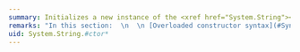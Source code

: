 ```yaml
---
summary: Initializes a new instance of the <xref href="System.String"></xref> class.
remarks: "In this section:  \n  \n [Overloaded constructor syntax](#Syntax)   \n [Parameters](#Params)   \n [Exceptions](#Exceptions)   \n [Which method do I call?](#Tasks)   \n [Creating strings](#Creating_Strings)   \n [Handling repetitive strings](#Repetitive)   \n Examples of instantiating strings:   \n [Using string assignment](#Ctor1_Example)  \n [Using a character array](#Ctor2_Example)  \n [Using a portion of a character array and repeating a single character](#Ctor3_Example)  \n [Using a pointer to a character array](#Ctor4_Example)  \n [Using  a pointer and a range of an array](#Ctor5_Example)  \n [Using a pointer to a signed byte array](#Ctor6_Example)  \n[Version information](#Versions)  \n  \n<a name=\"Syntax\"></a>   \n## Overloaded constructor syntax  \n String constructors fall into two categories: those without pointer parameters, and those with pointer parameters. The constructors that use pointers are not CLS-compliant. In addition, Visual Basic does not support the use of pointers, and C# requires code that uses pointers to run in an unsafe context. For more information, see [unsafe](~/docs/csharp/language-reference/keywords/unsafe.md).  \n  \n For additional guidance on choosing an overload, see [Which method do I call?](#Tasks)  \n  \n `String(Char[]`  `value` `)`  \n Initializes the new instance to the value indicated by an array of Unicode characters. This constructor copies Unicode characters([example](#Ctor2_Example)).  \n  \n `String(Char[]`  `value` `, Int32`  `startIndex` `, Int32`  `length` `)`  \n Initializes the new instance to the value indicated by an array of Unicode characters, a starting character position within that array, and a length ([example](#Ctor3_Example)).  \n  \n `String(Char`  `c` `, Int32`  `count` `)`  \n Initializes the new instance to the value indicated by a specified Unicode character repeated a specified number of times ([example](#Ctor3_Example)).  \n  \n `String(char*`  `value` `)`  \n **(Not CLS-compliant)** Initializes the new instance to the value indicated by a pointer to an array of Unicode characters that is terminated by a null character (U+0000 or '\\0'). ([example](#Ctor4_Example)).  \n  \n Permission: <xref:System.Security.SecurityCriticalAttribute>, requires full trust for the immediate caller. This member cannot be used by partially trusted or transparent code.  \n  \n `String(char*`  `value` `, Int32`  `startIndex` `, Int32`  `length` `)`  \n **(Not CLS-compliant)** Initializes the new instance to the value indicated by a pointer to an array of Unicode characters, a starting character position within that array, and a length. The constructor copies the Unicode characters from `value` starting at index `startIndex` and ending at index `startIndex` + `length` – 1 ([example](#Ctor5_Example)).  \n  \n Permission: <xref:System.Security.SecurityCriticalAttribute>, requires full trust for the immediate caller. This member cannot be used by partially trusted or transparent code.  \n  \n `String(SByte*`  `value` `)`  \n **(Not CLS-compliant)** Initializes the new instance to the value indicated by a pointer to an array of 8-bit signed integers. The array is assumed to represent a string encoded using the current system code page (that is, the encoding specified by <xref:System.Text.Encoding.Default%2A?displayProperty=fullName>). The constructor processes characters from `value` starting from the location specified by the pointer until a null character (0x00) is reached ([example](#Ctor6_Example)).  \n  \n Permission: <xref:System.Security.SecurityCriticalAttribute>, requires full trust for the immediate caller. This member cannot be used by partially trusted or transparent code.  \n  \n `String(SByte*`  `value` `, Int32`  `startIndex` `, Int32`  `length` `)`  \n **(Not CLS-compliant)** Initializes the new instance to the value indicated by a pointer to an array of 8-bit signed integers, a starting position within that array, and a length.  The array is assumed to represent a string encoded using the current system code page (that is, the encoding specified by <xref:System.Text.Encoding.Default%2A?displayProperty=fullName>). The constructor processes characters from value starting at `startIndex` and ending at `startIndex` + `length` – 1 ([example](#Ctor6_Example)).  \n  \n Permission: <xref:System.Security.SecurityCriticalAttribute>, requires full trust for the immediate caller. This member cannot be used by partially trusted or transparent code.  \n  \n `String(SByte*`  `value` `, Int32`  `startIndex` `, Int32`  `length` `, Encoding`  `enc` `)`  \n **(Not CLS-compliant)** Initializes the new instance to the value indicated by a pointer to an array of 8-bit signed integers, a starting position within that array, a length, and an <xref:System.Text.Encoding> object.  \n  \n Permission: <xref:System.Security.SecurityCriticalAttribute>, requires full trust for the immediate caller. This member cannot be used by partially trusted or transparent code.  \n  \n<a name=\"Params\"></a>   \n## Parameters  \n Here is a complete list of parameters used by <xref:System.String>constructors that do not include a pointer parameter. For the parameters used by each overload, see the overload syntax above.  \n  \n|Parameter|Type|Description|  \n|---------------|----------|-----------------|  \n|`value`|<xref:System.Char>[]|An array of Unicode characters.|  \n|`c`|<xref:System.Char>|A Unicode character.|  \n|`startIndex`|<xref:System.Int32>|The starting position in `value` of the first character in the new string.<br /><br /> Default value: 0|  \n|`length`|<xref:System.Int32>|The number of characters in `value` to include in the new string.<br /><br /> Default value: <xref:System.Array.Length%2A?displayProperty=fullName>|  \n|`count`|<xref:System.Int32>|The number of times the character `c` is repeated in the new string. If `count` is zero, the value of the new object is <xref:System.String.Empty?displayProperty=fullName>.|  \n  \n Here is a complete list of parameters used by <xref:System.String>constructors that include a pointer parameter. For the parameters used by each overload, see the overload syntax above.  \n  \n|Parameter|Type|Description|  \n|---------------|----------|-----------------|  \n|`value`|<xref:System.Char>*<br /><br /> -or-<br /><br /> <xref:System.SByte>\\*|A pointer to a null-terminated array of Unicode characters or an array of 8-bit signed integers. If `value` is `null` or an empty array, the value of the new string is <xref:System.String.Empty?displayProperty=fullName>.|  \n|`startIndex`|<xref:System.Int32>|The index of the array element that defines the first character in the new string.<br /><br /> Default value: 0|  \n|`length`|<xref:System.Int32>|The number of array elements to use to create the new string. If length is zero, the constructor creates a string whose value is <xref:System.String.Empty?displayProperty=fullName>.<br /><br /> Default value: <xref:System.Array.Length%2A?displayProperty=fullName>|  \n|`enc`|<xref:System.Text.Encoding>|An object that specifies how the `value` array is encoded.<br /><br /> Default value: <xref:System.Text.Encoding.Default%2A?displayProperty=fullName>, or the system's current ANSI code page|  \n  \n<a name=\"Exceptions\"></a>   \n## Exceptions  \n Here's a list of exceptions thrown by constructors that do not include pointer parameters.  \n  \n|Exception|Condition|Thrown by|  \n|---------------|---------------|---------------|  \n|<xref:System.ArgumentNullException>|`value` is `null`.|<xref:System.String.%23ctor%28System.Char%5B%5D%2CSystem.Int32%2CSystem.Int32%29>|  \n|<xref:System.ArgumentOutOfRangeException>|`startIndex`,`length`, or `count` is less than zero.<br /><br /> -or-<br /><br /> The sum of `startIndex` and `length` is greater than the number of elements in `value`.<br /><br /> -or-<br /><br /> `count` is less than zero.|<xref:System.String.%23ctor%28System.Char%2CSystem.Int32%29><br /><br /> <xref:System.String.%23ctor%28System.Char%5B%5D%2CSystem.Int32%2CSystem.Int32%29>|  \n  \n Here's a list of exceptions thrown by constructors that include pointer parameters.  \n  \n|Exception|Condition|Thrown by|  \n|---------------|---------------|---------------|  \n|<xref:System.ArgumentException>|`value` specifies an array that contains an invalid Unicode character.<br /><br /> -or-<br /><br /> `value` or `value` + `startIndex` specifies an address that is less than 64K.<br /><br /> -or-<br /><br /> A new <xref:System.String> instance could not be initialized from the `value` byte array because `value` does not use the default code page encoding.|All constructors with pointers.|  \n|<xref:System.ArgumentNullException>|`value` is null.|<xref:System.String.%23ctor%28System.SByte%2A%29><br /><br /> <xref:System.String.%23ctor%28System.SByte%2A%2CSystem.Int32%2CSystem.Int32%29><br /><br /> <xref:System.String.%23ctor%28System.SByte%2A%2CSystem.Int32%2CSystem.Int32%2CSystem.Text.Encoding%29>|  \n|<xref:System.ArgumentOutOfRangeException>|The current process does not have read access to all the addressed characters.<br /><br /> -or-<br /><br /> `startIndex` or `length` is less than zero, `value` + `startIndex` cause a pointer overflow, or the current process does not have read access to all the addressed characters.<br /><br /> -or-<br /><br /> The length of the new string is too large to allocate.|All constructors with pointers.|  \n|<xref:System.AccessViolationException>|`value`, or `value` + `startIndex` + `length` – 1, specifies an invalid address.|<xref:System.String.%23ctor%28System.SByte%2A%29><br /><br /> <xref:System.String.%23ctor%28System.SByte%2A%2CSystem.Int32%2CSystem.Int32%29><br /><br /> <xref:System.String.%23ctor%28System.SByte%2A%2CSystem.Int32%2CSystem.Int32%2CSystem.Text.Encoding%29>|  \n  \n<a name=\"Tasks\"></a>   \n## Which method do I call?  \n  \n|To|Call or use|  \n|--------|-----------------|  \n|Create a string.|Assignment from a string literal or an existing string ([example](#Ctor1_Example))|  \n|Create a string from an entire character array.|<xref:System.String.%23ctor%28System.Char%5B%5D%29> ([example](#Ctor2_Example))|  \n|Createa string from a portion of a character array.|<xref:System.String.%23ctor%28System.Char%5B%5D%2CSystem.Int32%2CSystem.Int32%29> ([example](#Ctor3_Example))|  \n|Create a string that repeats the same character multiple times.|<xref:System.String.%23ctor%28System.Char%2CSystem.Int32%29> ([example](#Ctor3_Example))|  \n|Create a string from a pointer to a Unicode or wide character array.|<xref:System.String.%23ctor%28System.Char%2A%29>|  \n|Create a string from a portion of a Unicode or wide character array by using its pointer.|<xref:System.String.%23ctor%28System.Char%2A%2CSystem.Int32%2CSystem.Int32%29>|  \n|Create a string from a C++ `char` array.|<xref:System.String.%23ctor%28System.SByte%2A%29>, <xref:System.String.%23ctor%28System.SByte%2A%2CSystem.Int32%2CSystem.Int32%29><br /><br /> -or-<br /><br /> <xref:System.String.%23ctor%28System.SByte%2A%2CSystem.Int32%2CSystem.Int32%2CSystem.Text.Encoding%29>|  \n|Create a string from ASCII characters.|<xref:System.Text.ASCIIEncoding.GetString%2A?displayProperty=fullName>|  \n  \n<a name=\"Creating_Strings\"></a>   \n## Creating strings  \n The most commonly used technique for creating strings programmatically is simple assignment, as illustrated in [this example](#Ctor1_Example). The <xref:System.String> class also includes four types of constructor overloads that let you create strings from the following values:  \n  \n-   From a character array (an array of UTF-16-encoded characters). You can create a new <xref:System.String> object from the characters in the entire array or a portion of it. The <xref:System.String.%23ctor%28System.Char%5B%5D%29> constructor copies all the characters in the array to the new string. The <xref:System.String.%23ctor%28System.Char%5B%5D%2CSystem.Int32%2CSystem.Int32%29> constructor copies the characters from index `startIndex` to index `startIndex` + `length` – 1 to the new string. If `length` is zero, the value of the new string is <xref:System.String.Empty?displayProperty=fullName>.  \n  \n     If your code repeatedly instantiates strings that have the same value, you can improve application performance by using an alternate means of creating strings. For more information, see [Handling repetitive strings](#Repetitive).  \n  \n-   From a single character that is duplicated zero, one, or more times, by using the <xref:System.String.%23ctor%28System.Char%2CSystem.Int32%29> constructor. If `count` is zero, the value of the new string is <xref:System.String.Empty?displayProperty=fullName>.  \n  \n-   From a pointer to a null-terminated character array, by using the <xref:System.String.%23ctor%28System.Char%2A%29> or <xref:System.String.%23ctor%28System.Char%2A%2CSystem.Int32%2CSystem.Int32%29> constructor. Either the entire array or a specified range can be used to initialize the string. The constructor copies a sequence of Unicode characters starting from the specified pointer or from the specified pointer plus `startIndex` and continuing to the end of the array or for `length` characters. If `value` is a null pointer or `length` is zero, the constructor creates a string whose value is <xref:System.String.Empty?displayProperty=fullName>. If the copy operation proceeds to the end of the array and the array is not null-terminated, the constructor behavior is system-dependent. Such a condition might cause an access violation.  \n  \n     If the array contains any embedded null characters (U+0000 or '\\0') and the <xref:System.String.%23ctor%28System.Char%2A%2CSystem.Int32%2CSystem.Int32%29> overload is called, the string instance contains `length` characters including any embedded nulls. The following example shows what happens when a pointer to an array of 10 elements that includes two null characters is passed to the <xref:System.String.%23ctor%28System.Char%2A%2CSystem.Int32%2CSystem.Int32%29> method. Because the address is the beginning of the array and all elements in the array are to be added to the string, the constructor instantiates a string with ten characters, including two embedded nulls. On the other hand, if the same array is passed to the <xref:System.String.%23ctor%28System.Char%2A%29> constructor, the result is a four-character string that does not include the first null character.  \n  \n     [!code-cpp[System.String.ctor#5](~/samples/snippets/cpp/VS_Snippets_CLR_System/system.string.ctor/cpp/chptrctor_null.cpp#5)]\n     [!code-csharp[System.String.ctor#5](~/samples/snippets/csharp/VS_Snippets_CLR_System/system.string.ctor/cs/chptrctor_null.cs#5)]  \n  \n     The array must contain Unicode characters. In C++, this means that the character array must be defined either as the managed <xref:System.Char>[] type or the unmanaged`wchar_t`[] type.  \n  \n     If the <xref:System.String.%23ctor%28System.Char%2A%29> overload is called and the array is not null-terminated, or if the <xref:System.String.%23ctor%28System.Char%2A%2CSystem.Int32%2CSystem.Int32%29> overload is called and `startIndex` + `length`-1 includes a range that it outside the memory allocated for the sequence of characters, the behavior of the constructor is system-dependent, and an access violation may occur. In addition, on the Intel Itanium processor, calls to the<xref:System.String.%23ctor%28System.Char%2A%2CSystem.Int32%2CSystem.Int32%29>constructor may throw a <xref:System.DataMisalignedException> exception. If this occurs, call the <xref:System.String.%23ctor%28System.Char%5B%5D%2CSystem.Int32%2CSystem.Int32%29> instead.  \n  \n-   From a pointer to a signed byte array. Either the entire array or a specified range can be used to initialize the string. The sequence of bytes can be interpreted by using the default code page encoding, or an encoding can be specified in the constructor call. If the constructor tries to instantiate a string from an entire array that is not null-terminated, or if the range of the array from `value` + `startIndex` to `value` + `startIndex` + `length` -1 is outside of the memory allocated for the array, the behavior of this constructor is system-dependent, and an access violation may occur.  \n  \n     The three constructors that include a signed byte array as a parameter are designed primarily to convert a C++ `char` array to a string, as shown in this example:  \n  \n     [!code-cpp[System.String.Ctor#4](~/samples/snippets/cpp/VS_Snippets_CLR_System/system.string.ctor/cpp/sbyte_ctor1.cpp#4)]  \n  \n     If the array contains any null characters ('\\0') or bytes whose value is 0 and the <xref:System.String.%23ctor%28System.SByte%2A%2CSystem.Int32%2CSystem.Int32%29> overload is called, the string instance contains `length` characters including any embedded nulls. The following example shows what happens when a pointer to an array of 10 elements that includes two null characters is passed to the <xref:System.String.%23ctor%28System.SByte%2A%2CSystem.Int32%2CSystem.Int32%29> method. Because the address is the beginning of the array and all elements in the array are to be added to the string, the constructor instantiates a string with ten characters, including two embedded nulls. On the other hand, if the same array is passed to the <xref:System.String.%23ctor%28System.SByte%2A%29> constructor, the result is a four-character string that does not include the first null character.  \n  \n     [!code-cpp[System.String.ctor#6](~/samples/snippets/cpp/VS_Snippets_CLR_System/system.string.ctor/cpp/ptrctor_null.cpp#6)]\n     [!code-csharp[System.String.ctor#6](~/samples/snippets/csharp/VS_Snippets_CLR_System/system.string.ctor/cs/ptrctor_null.cs#6)]  \n  \n     Because the <xref:System.String.%23ctor%28System.SByte%2A%29> and <xref:System.String.%23ctor%28System.SByte%2A%2CSystem.Int32%2CSystem.Int32%29> constructors interpret `value` by using the default ANSI code page, calling these constructors with identical byte arrays may create strings that have different values on different systems.  \n  \n<a name=\"Repetitive\"></a>   \n## Handling repetitive strings  \n Apps that parse or decode streams of text often use the <xref:System.String.%23ctor%28System.Char%5B%5D%2CSystem.Int32%2CSystem.Int32%29> constructor or the <xref:System.Text.StringBuilder.Append%28System.Char%5B%5D%2CSystem.Int32%2CSystem.Int32%29?displayProperty=fullName> method to convert sequences of characters into a string. Repeatedly creating new strings with the same value instead of creating and reusing one string wastes memory. If you are likely to create the same string value repeatedly by calling the <xref:System.String.%23ctor%28System.Char%5B%5D%2CSystem.Int32%2CSystem.Int32%29> constructor, even if you do not know in advance what those identical string values may be, you can use a lookup table instead.  \n  \n For example, suppose you read and parse a stream of characters from a file that contains XML tags and attributes. When you parse the stream, you repeatedly encounter certain tokens (that is, sequences of characters that have a symbolic meaning). Tokens equivalent to the strings \"0\", \"1\", \"true\", and \"false\" are likely to occur frequently in an XML stream.  \n  \n Instead of converting each token into a new string, you can create a <xref:System.Xml.NameTable?displayProperty=fullName> object to hold commonly occurring strings. The <xref:System.Xml.NameTable> object improves performance, because it retrieves stored strings without allocating temporary memory. When you encounter a token, use the <xref:System.Xml.NameTable.Get%28System.Char%5B%5D%2CSystem.Int32%2CSystem.Int32%29?displayProperty=fullName> method to retrieve the token from the table. If the token exists, the method returns the corresponding string. If the token does not exist, use the <xref:System.Xml.NameTable.Add%28System.Char%5B%5D%2CSystem.Int32%2CSystem.Int32%29?displayProperty=fullName> method to insert the token into the table and to get the corresponding string.  \n  \n<a name=\"Ctor1_Example\"></a>   \n## Example 1: Using string assignment  \n The following example creates a new string by assigning it a string literal. It creates a second string by assigning the value of the first string to it. These are the two most common ways to instantiate a new <xref:System.String> object.  \n  \n [!code-cpp[System.String.ctor#1](~/samples/snippets/cpp/VS_Snippets_CLR_System/system.string.ctor/cpp/assignment.cpp#1)]\n [!code-csharp[System.String.ctor#1](~/samples/snippets/csharp/VS_Snippets_CLR_System/system.string.ctor/cs/ctor1.cs#1)]\n [!code-vb[System.String.ctor#1](~/samples/snippets/visualbasic/VS_Snippets_CLR_System/system.string.ctor/vb/ctor1.vb#1)]  \n  \n<a name=\"Ctor2_Example\"></a>   \n## Example 2: Using a character array  \n The following example demonstrates how to create a new <xref:System.String> object from a character array.  \n  \n [!code-cpp[stringexample1#1](~/samples/snippets/cpp/VS_Snippets_CLR/stringexample1/CPP/source.cpp#1)]\n [!code-csharp[stringexample1#1](~/samples/snippets/csharp/VS_Snippets_CLR/stringexample1/CS/source.cs#1)]\n [!code-vb[stringexample1#1](~/samples/snippets/visualbasic/VS_Snippets_CLR/stringexample1/VB/source.vb#1)]  \n  \n<a name=\"Ctor3_Example\"></a>   \n## Example 3: Using a portion of a character array and repeating a single character  \n The following example demonstrates how to create a new <xref:System.String> object from a portion of a character array, and how to create a new <xref:System.String> object that contains multiple occurrences of a single character.  \n  \n [!code-cpp[stringexample1#3](~/samples/snippets/cpp/VS_Snippets_CLR/stringexample1/CPP/source.cpp#3)]\n [!code-csharp[stringexample1#3](~/samples/snippets/csharp/VS_Snippets_CLR/stringexample1/CS/source.cs#3)]\n [!code-vb[stringexample1#3](~/samples/snippets/visualbasic/VS_Snippets_CLR/stringexample1/VB/source.vb#3)]  \n  \n<a name=\"Ctor4_Example\"></a>   \n## Example 4: Using a pointer to a character array  \n The following example demonstrates how to create a new <xref:System.String> object from a pointer to an array of characters. The C# example must be compiled by using the `/unsafe` compiler switch.  \n  \n [!code-cpp[System.String.Ctor#2](~/samples/snippets/cpp/VS_Snippets_CLR_System/system.string.ctor/cpp/char1_ctor.cpp#2)]\n [!code-csharp[System.String.Ctor#2](~/samples/snippets/csharp/VS_Snippets_CLR_System/system.string.ctor/cs/ctor2.cs#2)]  \n  \n<a name=\"Ctor5_Example\"></a>   \n## Example 5: Instantiating a string from a pointer and a range of an array  \n The following example examines the elements of a character array for either a period or an exclamation point. If one is found, it instantiates a string from the characters in the array that precede the punctuation symbol. If not, it instantiates a string with the entire contents of the array. The C# example must be compiled using the `/unsafe` compiler switch.  \n  \n [!code-cpp[System.String.Ctor#3](~/samples/snippets/cpp/VS_Snippets_CLR_System/system.string.ctor/cpp/char2_ctor.cpp#3)]\n [!code-csharp[System.String.Ctor#3](~/samples/snippets/csharp/VS_Snippets_CLR_System/system.string.ctor/cs/char2_ctor.cs#3)]  \n  \n<a name=\"Ctor6_Example\"></a>   \n## Example 6: Instantiating a string from a pointer to a signed byte array  \n The following example demonstrates how you can create an instance of the <xref:System.String> class with the <xref:System.String.%23ctor%28System.SByte%2A%29> constructor.  \n  \n [!code-cpp[stringexample1#2](~/samples/snippets/cpp/VS_Snippets_CLR/stringexample1/CPP/source.cpp#2)]\n [!code-csharp[stringexample1#2](~/samples/snippets/csharp/VS_Snippets_CLR/stringexample1/CS/source.cs#2)]  \n  \n<a name=\"Versions\"></a>   \n## Version information  \n .NET Framework  \n All overloads are supported in: 4.5, 4, 3.5, 3.0, 2.0, 1.1, 1.0  \n  \n .NET Framework Client Profile  \n All overloads are supported in: 4, 3.5 SP1  \n  \n Portable Class Library  \n All overloads without an <xref:System.SByte>`*` parameter are supported  \n  \n .NET for Windows Store apps  \n All overloads without an <xref:System.SByte>`*` parameter are supported in: Windows 8"
uid: System.String.#ctor*
---
```

